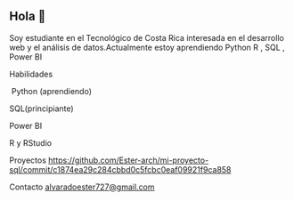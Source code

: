 ## Hola 👋 

Soy estudiante en el Tecnológico de Costa Rica interesada en el desarrollo web y el análisis de datos.Actualmente estoy aprendiendo Python  R , SQL , Power BI 

Habilidades

 Python (aprendiendo)

 SQL(principiante)

 Power BI

 R y RStudio

Proyectos
https://github.com/Ester-arch/mi-proyecto-sql/commit/c1874ea29c284cbbd0c5fcbc0eaf09921f9ca858

Contacto
alvaradoester727@gmail.com
